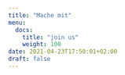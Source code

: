 ```yaml
---
title: "Mache mit"
menu:
  docs:
    title: "join us"
    weight: 100
date: 2021-04-23T17:50:01+02:00
draft: false
---
```


